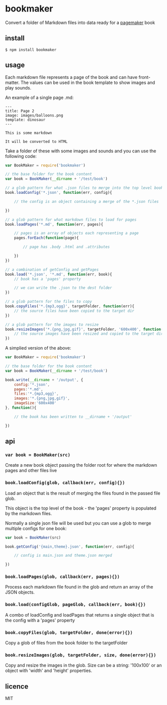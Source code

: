 bookmaker
=========

Convert a folder of Markdown files into data ready for a [pagemaker](https://github.com/binocarlos/pagemaker) book

## install

```
$ npm install bookmaker
```

## usage

Each markdown file represents a page of the book and can have front-matter.  The values can be used in the book template to show images and play sounds.

An example of a single page .md:

```
---
title: Page 2
image: images/balloons.png
template: dinosaur
---

This is some markdown

It will be converted to HTML
```

Take a folder of these with some images and sounds and you can use the following code:

```js
var BookMaker = require('bookmaker')

// the base folder for the book content
var book = BookMaker(__dirname + '/test/book')

// a glob pattern for what .json files to merge into the top level book config
book.loadConfig('*.json', function(err, config){

	// the config is an object containing a merge of the *.json files

})

// a glob pattern for what markdown files to load for pages
book.loadPages('*.md', function(err, pages){

	// pages is an array of objects each representing a page
	pages.forEach(function(page){

		// page has .body .html and .attributes

	})
})

// a combination of getConfig and getPages
book.load('*.json', '*.md', function(err, book){
	// book has a 'pages' property

	// we can write the .json to the dest folder
})

// a glob pattern for the files to copy
book.copyFiles('*.{mp3,ogg}', targetFolder, function(err){
	// the source files have been copied to the target dir
})

// a glob pattern for the images to resize
book.resizeImages('*.{png,jpg,gif}', targetFolder, '600x400', function(err){
	// the source images have been resized and copied to the target dir
})
```

A simplied version of the above:

```js
var BookMaker = require('bookmaker')

// the base folder for the book content
var book = BookMaker(__dirname + '/test/book')

book.write(__dirname + '/output', {
	config:'*.json',
	pages:'*.md',
	files:'*.{mp3,ogg}',
	images:'*.{png,jpg,gif}',
	imageSize:'600x400'
}, function(){

	// the book has been written to __dirname + '/output'

})
```

## api

### `var book = BookMaker(src)`

Create a new book object passing the folder root for where the markdown pages and other files live

### `book.loadConfig(glob, callback(err, config){})`

Load an object that is the result of merging the files found in the passed file glob.

This object is the top level of the book - the 'pages' property is populated by the markdown files.

Normally a single json file will be used but you can use a glob to merge multiple configs for one book:

```js
var book = BookMaker(src)

book.getConfig('{main,theme}.json', function(err, config){

	// config is main.json and theme.json merged

})
```

### `book.loadPages(glob, callback(err, pages){})`

Process each markdown file found in the glob and return an array of the JSON objects.

### `book.load(configGlob, pageGlob, callback(err, book){})`

A combo of loadConfig and loadPages that returns a single object that is the config with a 'pages' property

### `book.copyFiles(glob, targetFolder, done(error){})`

Copy a glob of files from the book folder to the targetFolder

### `book.resizeImages(glob, targetFolder, size, done(error){})`

Copy and resize the images in the glob.  Size can be a string: '100x100' or an object with 'width' and 'height' properties.

## licence
MIT

